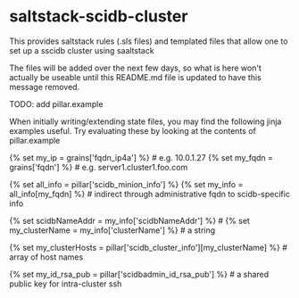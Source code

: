 # saltstack-scidb-cluster

This provides saltstack rules (.sls files) and templated files that allow one to set up a sscidb cluster using saaltstack

The files will be added over the next few days, so what is here won't actually be useable until this README.md file  is updated to have this message removed.

TODO: add pillar.example

When initially writing/extending state files,  you may find the following jinja examples useful.
Try evaluating these by looking at the contents of pillar.example

{% set my_ip   = grains['fqdn_ip4a'] 	%}         # e.g. 10.0.1.27
{% set my_fqdn = grains['fqdn'] %}                 # e.g. server1.cluster1.foo.com

{% set all_info = pillar['scidb_minion_info']  %}
{% set my_info = all_info[my_fqdn]  %}             # indirect through administrative fqdn to scidb-specific info

{% set scidbNameAddr = my_info['scidbNameAddr']  %} # 
{% set my_clusterName = my_info['clusterName']     %} # a string

{% set my_clusterHosts = pillar['scidb_cluster_info'][my_clusterName] %} # array of host names

{% set my_id_rsa_pub = pillar['scidbadmin_id_rsa_pub'] %}	         # a shared public key for intra-cluster ssh

